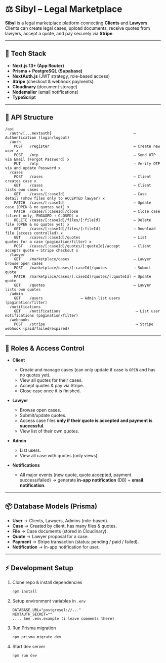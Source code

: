 # ⚖️ Sibyl – Legal Marketplace

**Sibyl** is a legal marketplace platform connecting **Clients** and **Lawyers**. Clients can create legal cases, upload documents, receive quotes from lawyers, accept a quote, and pay securely via **Stripe**.

---

## 🚀 Tech Stack

* **Next.js 13+ (App Router)**
* **Prisma + PostgreSQL (Supabase)**
* **NextAuth.js** (JWT strategy, role-based access)
* **Stripe** (checkout & webhook payments)
* **Cloudinary** (document storage)
* **Nodemailer** (email notifications)
* **TypeScript**

---

## 📂 API Structure

```
/api
  /auth/[...nextauth]                                     → Authentication (login/logout)
  /auth
    POST   /register                                      → Create new user x
    POST   /otp                                           → Send OTP via Email (Forgot Password) x
    PUT    /otp                                           → Verify OTP via and update Password x
  /cases
    POST   /cases                                         → Client creates case x
    GET    /cases                                         → Client lists own cases x
    GET    /cases/[:caseId]                               → Case detail (show files only to ACCEPTED lawyer) x
    PATCH  /cases/[:caseId]                               → Update case (OPEN & no quotes yet) x
    PATCH  /cases/[:caseId]/close                         → Close case (client only, ENGAGED → CLOSED) x
    DELETE /cases/[:caseId]/files/[:fileId]               → Delete file (OPEN & no quotes yet) x
    GET    /cases/[:caseId]/files/[:fileId]               → Download file (access controlled) x
    GET    /cases/[:caseId]/quotes                        → List quotes for a case (pagination/filter) x
    POST   /cases/[:caseId]/quotes/[:quoteId]/accept      → Client accepts quote → Stripe checkout x    
  /lawyer
    GET    /marketplace/cases                             → Lawyer browse open cases
    POST   /marketplace/cases/[:caseId]/quotes            → Submit quote
    PATCH  /marketplace/cases/[:caseId]/quotes/[:quoteId] → Update quote
    GET    /quotes                                        → Lawyer lists own quotes
  /admin
    GET    /users                 → Admin list users (pagination/filter)
  /notifications
    GET    /notifications                                  → List user notifications (pagination/filter)
  /webhooks
    POST   /stripe                                         → Stripe webhook (paid/failed/expired)
```

---

## 🔑 Roles & Access Control

* **Client**

  * Create and manage cases (can only update if case is `OPEN` and has no quotes yet).
  * View all quotes for their cases.
  * Accept quotes & pay via Stripe.
  * Close case once it is finished.

* **Lawyer**

  * Browse open cases.
  * Submit/update quotes.
  * Access case files **only if their quote is accepted and payment is successful**.
  * View list of their own quotes.

* **Admin**

  * List users.
  * View all case with quotes (only views).

* **Notifications**

  * All major events (new quote, quote accepted, payment success/failed) → generate **in-app notification** (DB) + **email notification**.

---

## 📦 Database Models (Prisma)

* **User** → Clients, Lawyers, Admins (role-based).
* **Case** → Created by client, has many files & quotes.
* **File** → Case documents (stored in Cloudinary).
* **Quote** → Lawyer proposal for a case.
* **Payment** → Stripe transaction (status: pending / paid / failed).
* **Notification** → In-app notification for user.

---

## ⚡ Development Setup

1. Clone repo & install dependencies

   ```bash
   npm install
   ```
2. Setup environment variables in `.env`

   ```env
   DATABASE_URL="postgresql://..."
   NEXTAUTH_SECRET=""
   .... See .env.example (i leave comments there)
   ```
3. Run Prisma migration

   ```bash
   npx prisma migrate dev
   ```
4. Start dev server

   ```bash
   npm run dev
   ```
